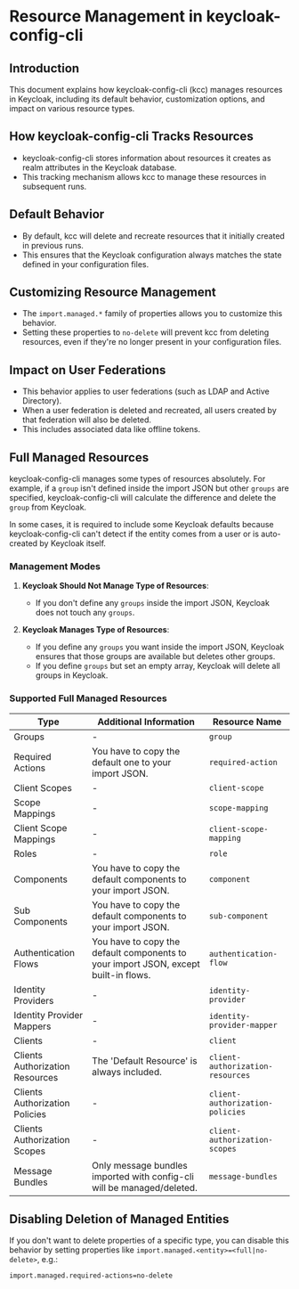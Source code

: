 # Resource Management in keycloak-config-cli
## Introduction

This document explains how keycloak-config-cli (kcc) manages resources in Keycloak, including its default behavior, customization options, and impact on various resource types.

## How keycloak-config-cli Tracks Resources

- keycloak-config-cli stores information about resources it creates as realm attributes in the Keycloak database.
- This tracking mechanism allows kcc to manage these resources in subsequent runs.

## Default Behavior

- By default, kcc will delete and recreate resources that it initially created in previous runs.
- This ensures that the Keycloak configuration always matches the state defined in your configuration files.

## Customizing Resource Management

- The `import.managed.*` family of properties allows you to customize this behavior.
- Setting these properties to `no-delete` will prevent kcc from deleting resources, even if they're no longer present in your configuration files.

## Impact on User Federations

- This behavior applies to user federations (such as LDAP and Active Directory).
- When a user federation is deleted and recreated, all users created by that federation will also be deleted.
- This includes associated data like offline tokens.

## Full Managed Resources

keycloak-config-cli manages some types of resources absolutely. For example, if a `group` isn't defined inside the import JSON but other `groups` are specified, keycloak-config-cli will calculate the difference and delete the `group` from Keycloak.

In some cases, it is required to include some Keycloak defaults because keycloak-config-cli can't detect if the entity comes from a user or is auto-created by Keycloak itself.

### Management Modes

1. **Keycloak Should Not Manage Type of Resources**:
    - If you don't define any `groups` inside the import JSON, Keycloak does not touch any `groups`.

2. **Keycloak Manages Type of Resources**:
    - If you define any `groups` you want inside the import JSON, Keycloak ensures that those groups are available but deletes other groups.
    - If you define `groups` but set an empty array, Keycloak will delete all groups in Keycloak.

### Supported Full Managed Resources

| Type                            | Additional Information                                                           | Resource Name                    |
|---------------------------------|----------------------------------------------------------------------------------|----------------------------------|
| Groups                          | -                                                                                | `group`                          |
| Required Actions                | You have to copy the default one to your import JSON.                           | `required-action`                |
| Client Scopes                   | -                                                                                | `client-scope`                   |
| Scope Mappings                  | -                                                                                | `scope-mapping`                  |
| Client Scope Mappings           | -                                                                                | `client-scope-mapping`           |
| Roles                           | -                                                                                | `role`                           |
| Components                      | You have to copy the default components to your import JSON.                    | `component`                      |
| Sub Components                  | You have to copy the default components to your import JSON.                    | `sub-component`                  |
| Authentication Flows            | You have to copy the default components to your import JSON, except built-in flows.| `authentication-flow`            |
| Identity Providers              | -                                                                                | `identity-provider`              |
| Identity Provider Mappers       | -                                                                                | `identity-provider-mapper`       |
| Clients                         | -                                                                                | `client`                         |
| Clients Authorization Resources  | The 'Default Resource' is always included.                                       | `client-authorization-resources` |
| Clients Authorization Policies   | -                                                                                | `client-authorization-policies`  |
| Clients Authorization Scopes     | -                                                                                | `client-authorization-scopes`    |
| Message Bundles                 | Only message bundles imported with config-cli will be managed/deleted.         | `message-bundles`                |

## Disabling Deletion of Managed Entities

If you don't want to delete properties of a specific type, you can disable this behavior by setting properties like `import.managed.<entity>=<full|no-delete>`, e.g.:

```properties
import.managed.required-actions=no-delete

